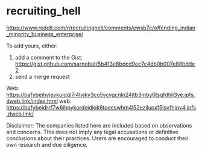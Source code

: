 # recruiting_hell

https://www.reddit.com/r/recruitinghell/comments/ewsb7c/offending_indian_minority_business_enterprise/

To add yours, either:

1) add a comment to the Gist: https://gist.github.com/sarnobat/5b413e8bdcd9ec7c4db0b007e88bdde2
2) send a merge request

Web: https://bafybeihvjevkuiqql7i4lvjky3co5vcvgcnln24jtb3mby6tsqfdhli3ye.ipfs.dweb.link/index.html
web: https://bafybeidrrf7w6ihpykordeidiqk6toeeswhm4l52ezjlupxf5lsvfhjqv4.ipfs.dweb.link/


Disclaimer: The companies listed here are included based on observations and concerns. This does not imply any legal accusations or definitive conclusions about their practices. Users are encouraged to conduct their own research and due diligence.


